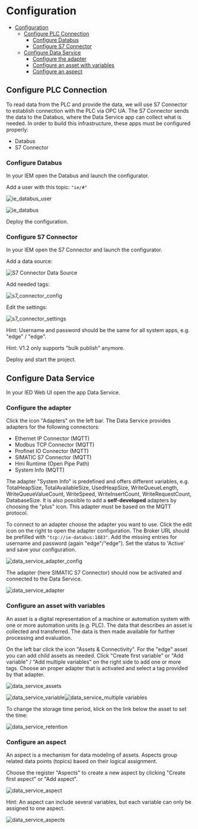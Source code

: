 # Configuration

- [Configuration](#configuration)
  - [Configure PLC Connection](#configure-plc-connection)
    - [Configure Databus](#configure-databus)
    - [Configure S7 Connector](#configure-s7-connector)
  - [Configure Data Service](#configure-data-service)
    - [Configure the adapter](#configure-the-adapter)
    - [Configure an asset with variables](#configure-an-asset-with-variables)
    - [Configure an aspect](#configure-an-aspect)

## Configure PLC Connection

To read data from the PLC and provide the data, we will use S7 Connector to establish connection with the PLC via OPC UA.
The S7 Connector sends the data to the Databus, where the Data Service app can collect what is needed.
In order to build this infrastructure, these apps must be configured properly:

- Databus
- S7 Connector

### Configure Databus

In your IEM open the Databus and launch the configurator.

Add a user with this topic:
`"ie/#"`

![ie_databus_user](graphics/IE_Databus_User.PNG)

![ie_databus](graphics/IE_Databus.PNG)

Deploy the configuration.

### Configure S7 Connector

In your IEM open the S7 Connector and launch the configurator.

Add a data source:

![S7 Connector Data Source](graphics/S7_Connector_Data_Source.PNG)

Add needed tags:

![s7_connector_config](graphics/S7_Connector_Configuration.PNG)

Edit the settings:

![s7_connector_settings](graphics/S7_Connector_Settings.PNG)

Hint: Username and password should be the same for all system apps, e.g. "edge" / "edge".

Hint: V1.2 only supports "bulk publish" anymore.

Deploy and start the project.

## Configure Data Service

In your IED Web UI open the app Data Service.

### Configure the adapter

Click the icon "Adapters" on the left bar. The Data Service provides adapters for the following connectors:

- Ethernet IP Connector (MQTT)
- Modbus TCP Connector (MQTT)
- Profinet IO Connector (MQTT)
- SIMATIC S7 Connector (MQTT)
- Hmi Runtime (Open Pipe Path)
- System Info (MQTT)

The adapter "System Info" is predefined and offers different variables, e.g. TotalHeapSize, TotalAvailableSize, UsedHeapSize, WriteQueueLength, WriteQueueValueCount, WriteSpeed, WriteInsertCount, WriteRequestCount, DatabaseSize. It is also possible to add a **self-developed** adapters by choosing the "plus" icon. This adapter must be based on the MQTT protocol.

To connect to an adapter choose the adapter you want to use. Click the edit icon on the right to open the adapter configuration. The Broker URL should be prefilled with `"tcp://ie-databus:1883"`. Add the missing entries for username and password (again "edge"/"edge"). Set the status to 'Active' and save your configuration.

![data_service_adapter_config](graphics/Data_Service_Adapter_Config.png)

The adapter (here SIMATIC S7 Connector) should now be activated and connected to the Data Service.

![data_service_adapter](graphics/Data_Service_Adapter.png)

### Configure an asset with variables

An asset is a digital representation of a machine or automation system with one or more automation units (e.g. PLC). The data that describes an asset is collected and transferred. The data is then made available for further processing and evaluation.

On the left bar click the icon "Assets & Connectivity". For the "edge" asset you can add child assets as needed. Click "Create first variable" or "Add variable" / "Add multiple variables" on the right side to add one or more tags. Choose an proper adapter that is activated and select a tag provided by that adapter.

![data_service_assets](graphics/Data_Service_Assets.PNG)

![data_service_variable](graphics/Data_Service_Variable.PNG)![data_service_multiple variables](graphics/Data_Service_MultipleVariables.PNG)

To change the storage time period, klick on the link below the asset to set the time:

![data_service_retention](graphics/Data_Service_Retention.PNG)

### Configure an aspect

An aspect is a mechanism for data modeling of assets. Aspects group related data points (topics) based on their logical assignment.

Choose the register "Aspects" to create a new aspect by clicking "Create first aspect" or "Add aspect".

![data_service_aspect](graphics/Data_Service_Aspect.PNG)

Hint: An aspect can include several variables, but each variable can only be assigned to one aspect.

![data_service_aspects](graphics/Data_Service_Aspects.PNG)
